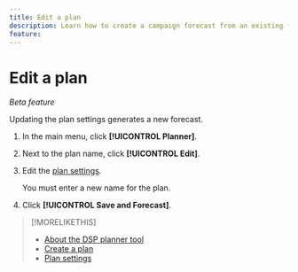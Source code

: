 ```yaml
---
title: Edit a plan
description: Learn how to create a campaign forecast from an existing forecast.
feature: 
---
```

# Edit a plan

*Beta feature*

<!-- If this always just creates a new forecast, and you must rename it, then "Edit" isn't the right command -- "Duplicate" or "Clone" would be. -->

Updating the plan settings generates a new forecast.

1. In the main menu, click **[!UICONTROL Planner]**.

1. Next to the plan name, click **[!UICONTROL Edit]**.

1. Edit the [plan settings](planner-settings.md).

    You must enter a new name for the plan.

1. Click **[!UICONTROL Save and Forecast]**.

>[!MORELIKETHIS]
>
>* [About the DSP planner tool](planner-about.md)
>* [Create a plan](planner-create.md)
>* [Plan settings](planner-settings.md)
